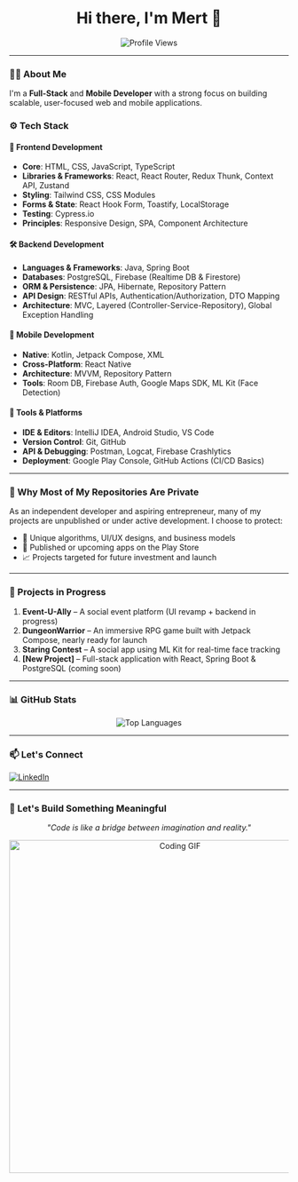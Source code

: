 <h1 align="center">Hi there, I'm Mert 👋</h1>

<p align="center">
  <img src="https://komarev.com/ghpvc/?username=mert-unl&label=Profile%20Views&color=0e75b6&style=flat" alt="Profile Views" />
</p>

---

### 👨‍💻 About Me  

I'm a **Full-Stack** and **Mobile Developer** with a strong focus on building scalable, user-focused web and mobile applications.

### ⚙️ Tech Stack  

#### 🧩 Frontend Development  
- **Core**: HTML, CSS, JavaScript, TypeScript  
- **Libraries & Frameworks**: React, React Router, Redux Thunk, Context API, Zustand  
- **Styling**: Tailwind CSS, CSS Modules  
- **Forms & State**: React Hook Form, Toastify, LocalStorage  
- **Testing**: Cypress.io  
- **Principles**: Responsive Design, SPA, Component Architecture  

#### 🛠 Backend Development  
- **Languages & Frameworks**: Java, Spring Boot  
- **Databases**: PostgreSQL, Firebase (Realtime DB & Firestore)  
- **ORM & Persistence**: JPA, Hibernate, Repository Pattern  
- **API Design**: RESTful APIs, Authentication/Authorization, DTO Mapping  
- **Architecture**: MVC, Layered (Controller-Service-Repository), Global Exception Handling  

#### 📱 Mobile Development  
- **Native**: Kotlin, Jetpack Compose, XML  
- **Cross-Platform**: React Native  
- **Architecture**: MVVM, Repository Pattern  
- **Tools**: Room DB, Firebase Auth, Google Maps SDK, ML Kit (Face Detection)  

#### 🧰 Tools & Platforms  
- **IDE & Editors**: IntelliJ IDEA, Android Studio, VS Code  
- **Version Control**: Git, GitHub  
- **API & Debugging**: Postman, Logcat, Firebase Crashlytics  
- **Deployment**: Google Play Console, GitHub Actions (CI/CD Basics)  

---

### 📂 Why Most of My Repositories Are Private  

As an independent developer and aspiring entrepreneur, many of my projects are unpublished or under active development. I choose to protect:

- 🔐 Unique algorithms, UI/UX designs, and business models  
- 🚀 Published or upcoming apps on the Play Store  
- 📈 Projects targeted for future investment and launch  

---

### 💼 Projects in Progress  

1. **Event-U-Ally** – A social event platform (UI revamp + backend in progress)  
2. **DungeonWarrior** – An immersive RPG game built with Jetpack Compose, nearly ready for launch  
3. **Staring Contest** – A social app using ML Kit for real-time face tracking  
4. **[New Project]** – Full-stack application with React, Spring Boot & PostgreSQL (coming soon)  

---

### 📊 GitHub Stats  

<p align="center">
  <img src="https://github-readme-stats.vercel.app/api/top-langs/?username=mert-unl&layout=compact&theme=default" alt="Top Languages" />
</p>

---

### 📫 Let's Connect  

[![LinkedIn](https://img.shields.io/badge/LinkedIn-%230077B5.svg?style=for-the-badge&logo=linkedin&logoColor=white)](https://www.linkedin.com/in/mert-%C3%BCnal/)

---

### 🚀 Let's Build Something Meaningful  

<p align="center"><em>"Code is like a bridge between imagination and reality."</em></p>

<p align="center">
  <img src="https://media.giphy.com/media/qgQUggAC3Pfv687qPC/giphy.gif" alt="Coding GIF" width="600" />
</p>

